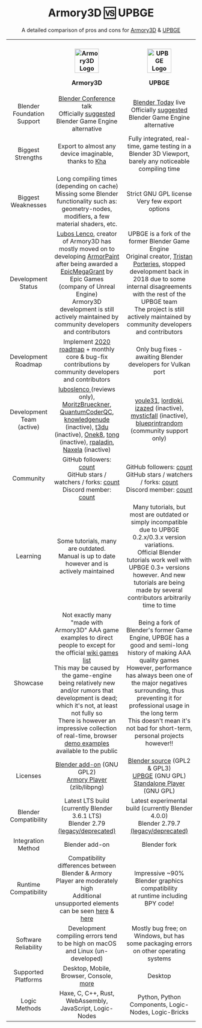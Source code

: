 <div align="center">
  <h1>Armory3D 🆚 UPBGE</h1>
  <p>A detailed comparison of pros and cons for <a href="https://armory3d.org">Armory3D</a> &amp; <a href="https://upbge.org">UPBGE</a></p>
</div>
<table align="center">
  <tr>
    <th>‎</th>
    <th>
      <br />
      <img src="https://avatars.githubusercontent.com/u/20436620?s=200&v=4" width=64 alt="Armory3D Logo" />
      <p>Armory3D</p>
    </th>
    <th>
      <br />
      <img src="https://avatars.githubusercontent.com/u/16006310?s=200&v=4" width=64 alt="UPBGE Logo" />
      <p>UPBGE</p>
    </th>
  </tr>
  <!-- Blender Foundation Support -->
  <tr align="center">
    <td>Blender Foundation Support</td>
    <td>
      <a href="https://youtube.com/watch?v=EaMT6Nyu79w">Blender Conference</a> talk<br />
      Officially <a href="https://blender.org/press/blender-projects-in-2018-to-look-forward-to/#blender-game-engine">suggested</a> Blender Game Engine alternative
    </td>
    <td>
      <a href="https://youtube.com/watch?v=hS7iV3NfddI&start=512">Blender Today</a> live<br />
      Officially <a href="https://lender.org/press/blender-projects-in-2018-to-look-forward-to/#blender-game-engine">suggested</a> Blender Game Engine alternative
    </td>
  </tr>
   <!-- Biggest Strengths -->
  <tr align="center">
    <td>Biggest Strengths</td>
    <td>
      Export to almost any device imaginable, thanks to <a href="http://kha.tech">Kha</a>
    </td>
    <td>
      Fully integrated, real-time, game testing in a Blender 3D Viewport, barely any noticeable compiling time
    </td>
  </tr>
   <!-- Biggest Weaknesses -->
  <tr align="center">
    <td>Biggest Weaknesses</td>
    <td>
      Long compiling times (depending on cache)<br />
      Missing some Blender functionality such as: geometry-nodes, modifiers, a few material shaders, etc.
    </td>
    <td>
      Strict GNU GPL license<br />
      Very few export options
    </td>
  </tr>
   <!-- Development Status -->
  <tr align="center">
    <td>Development Status</td>
    <td><a href="https://github.com/luboslenco">Lubos Lenco</a>, creator of Armory3D has mostly moved on to developing <a href="https://armorpaint.org">ArmorPaint</a> after being awarded a <a href="https://youtube.com/watch?v=M1X2Qdz8QDc">EpicMegaGrant</a> by Epic Games<br />(company of Unreal Engine)<br />Armory3D development is still actively maintained by community developers and contributors</td>
    <td>UPBGE is a fork of the former Blender Game Engine<br />Original creator, <a href="https://github.com/panzergame">Tristan Porteries</a>, stopped development back in 2018 due to some internal disagreements with the rest of the UPBGE team<br />The project is still actively maintained by community developers and contributors</td>
  </tr>
  <!-- Development Roadmap -->
  <tr align="center">
    <td>Development Roadmap</td>
    <td>Implement <a href="https://github.com/armory3d/armory/issues/1545#issue-549147917">2020 roadmap</a> + monthly core & bug-fix contributions by community developers and contributors</td>
    <td>Only bug fixes - awaiting Blender developers for Vulkan port</td>
  </tr>
  <!-- Development Team (active) -->
  <tr align="center">
    <td>Development Team (active)</td>
    <td>
      <a href="https://github.com/luboslenco">luboslenco </a> (reviews only),
      <a href="https://github.com/MoritzBrueckner">MoritzBrueckner</a>,
      <a href="https://github.com/QuantumCoderQC">QuantumCoderQC</a>,<br />
      <a href="https://github.com/knowledgenude">knowledgenude</a> (inactive),
      <a href="https://github.com/t3du">t3du</a> (inactive),
      <a href="https://github.com/Onek8">Onek8</a>,
      <a href="https://github.com/tong">tong</a> (inactive),
      <a href="https://github.com/rpaladin">rpaladin</a>,
      <a href="https://github.com/Naxela">Naxela</a> (inactive)
    </td>
    <td>
      <a href="https://github.com/youle31">youle31</a>,
      <a href="https://github.com/lordloki">lordloki</a>,
      <a href="https://github.com/izazed">izazed</a> (inactive),<br />
      <a href="https://github.com/mysticfall">mysticfall</a> (inactive),
      <a href="https://github.com/blueprintrandom">blueprintrandom</a> (community support only)
    </td>
  </tr>
  <!-- Community -->
  <tr align="center">
    <td>Community</td>
    <td>
      GitHub followers: <a href="https://github.com/armory3d">count</a><br />
      GitHub stars / watchers / forks: <a href="https://github.com/armory3d/armory">count</a><br />
      Discord member: <a href="https://discord.gg/xqrKhGjVJk">count</a><br />
    </td>
    <td>
      GitHub followers: <a href="https://github.com/upbge">count</a><br />
      GitHub stars / watchers / forks: <a href="https://github.com/upbge/upbge">count</a><br />
      Discord member: <a href="https://discord.com/invite/8PcrtTJW2R">count</a><br />
    </td>
  </tr>
  <!-- Learning -->
  <tr align="center">
    <td>Learning</td>
    <td>Some tutorials, many are outdated.<br />Manual is up to date however and is actively maintained</td>
    <td>Many tutorials, but most are outdated or simply incompatible due to UPBGE 0.2.x/0.3.x version variations.<br />Official Blender tutorials work well with UPBGE 0.3+ versions however. And new tutorials are being made by several contributors arbitrarily time to time</td>
  </tr>
  <!-- Showcase -->
  <tr align="center">
    <td>Showcase</td>
    <td>Not exactly many "made with Armory3D" AAA game examples to direct people to except for the official <a href="https://github.com/armory3d/armory/wiki/Games-made-with-Armory">wiki games list</a><br />This may be caused by the game-engine being relatively new and/or rumors that development is dead; which it's not, at least not fully so<br />There is however an impressive collection of real-time, browser <a href="https://armory3d.github.io/armory_examples_browser/">demo examples</a> available to the public</td>
    <td>Being a fork of Blender's former Game Engine, UPBGE has a good and semi-long history of making AAA quality games<br />However, performance has always been one of the major negatives surrounding, thus preventing it for professional usage in the long term<br />This doesn't mean it's not bad for short-term, personal projects however!!</td>
  </tr>
    <!-- Licenses -->
  <tr align="center">
    <td>Licenses</td>
    <td>
      <a href="https://github.com/armory3d/armory/blob/master/blender/arm/LICENSE.md">Blender add-on</a> (GNU GPL2)<br />
      <a href="https://github.com/armory3d/armory/blob/master/LICENSE.md">Armory Player</a> (zlib/libpng)
    </td>
    <td>
      <a href="https://blender.org/about/license/">Blender source</a> (GPL2 & GPL3)<br />
      <a href="https://upbge.org/#/documentation/docs/latest/manual/manual/about/license.html">UPBGE</a> (GNU GPL)<br />
      <a href="https://upbge.org/#/documentation/docs/latest/manual/manual/release/licensing.html">Standalone Player</a> (GNU GPL)
    </td>
  </tr>
  <!-- Blender Compatibility -->
  <tr align="center">
    <td>Blender Compatibility</td>
    <td>Latest LTS build (currently Blender 3.6.1 LTS)<br />
    Blender 2.79 <a href="https://github.com/armory3d/armsdk/releases?q=0&expanded=true">(legacy/deprecated)</a></td>
    <td>Latest experimental build (currently Blender 4.0.0)<br />
    Blender 2.79.7  <a href="https://github.com/UPBGE/upbge/releases/tag/v0.2.5b">(legacy/deprecated)</a></td>
  </tr>
  <!-- Integration Method -->
  <tr align="center">
    <td>Integration Method</td>
    <td>Blender add-on</td>
    <td>Blender fork</td>
  </tr>
  <!-- Runtime Compatibility -->
  <tr align="center">
    <td>Runtime Compatibility</td>
    <td>Compatibility differences between Blender & Armory Player are moderately high<br />Additional unsupported elements can be seen <a href="https://github.com/armory3d/armory/wiki/supported_nodes">here</a> & <a href="https://github.com/armory3d/armory/wiki/supported_particles">here</a></td>
    <td>Impressive ~90% Blender graphics compatibility<br />at runtime including BPY code!</td>
  </tr>
  <!-- Software Reliability -->
  <tr align="center">
    <td>Software Reliability</td>
    <td>Development compiling errors tend to be high on macOS and Linux (un-developed)</td>
    <td>Mostly bug free; on Windows, but has some packaging errors on other operating systems</td>
  </tr>
  <!-- Supported Platforms -->
  <tr align="center">
    <td>Supported Platforms</td>
    <td>Desktop, Mobile, Browser, Console, <a href="https://github.com/armory3d/armory/wiki">more</a></td>
    <td>Desktop</td>
  </tr>
  <!-- Logic Methods -->
  <tr align="center">
    <td>Logic Methods</td>
    <td>Haxe, C, C++, Rust, WebAssembly, JavaScript, Logic-Nodes</td>
    <td>Python, Python Components, Logic-Nodes, Logic-Bricks</td>
  </tr>
</table>
